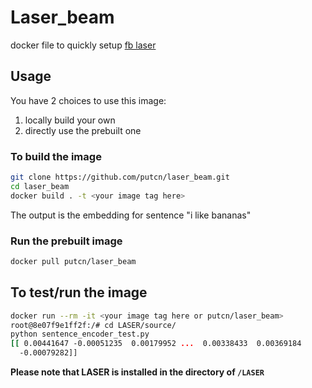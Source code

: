 # Laser_beam

docker file to quickly setup [fb laser](https://github.com/facebookresearch/LASER)

## Usage

You have 2 choices to use this image:

1. locally build your own
1. directly use the prebuilt one

### To build the image

```bash
git clone https://github.com/putcn/laser_beam.git
cd laser_beam
docker build . -t <your image tag here>
```

The output is the embedding for sentence "i like bananas"

### Run the prebuilt image

```bash
docker pull putcn/laser_beam
```

## To test/run the image

```bash
docker run --rm -it <your image tag here or putcn/laser_beam>
root@8e07f9e1ff2f:/# cd LASER/source/
python sentence_encoder_test.py
[[ 0.00441647 -0.00051235  0.00179952 ...  0.00338433  0.00369184
  -0.00079282]]
```

**Please note that LASER is installed in the directory of ```/LASER```**